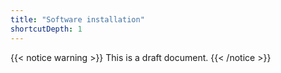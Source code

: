 ```yaml
---
title: "Software installation"
shortcutDepth: 1
---
```


{{< notice warning >}}
This is a draft document.
{{< /notice >}}
